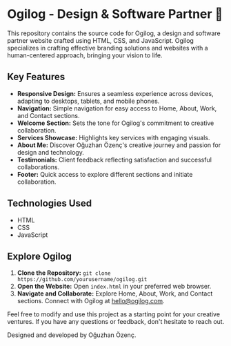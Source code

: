 # Ogilog - Design & Software Partner 🚀

This repository contains the source code for Ogilog, a design and software partner website crafted using HTML, CSS, and JavaScript. Ogilog specializes in crafting effective branding solutions and websites with a human-centered approach, bringing your vision to life.

## Key Features

- **Responsive Design:** Ensures a seamless experience across devices, adapting to desktops, tablets, and mobile phones.
- **Navigation:** Simple navigation for easy access to Home, About, Work, and Contact sections.
- **Welcome Section:** Sets the tone for Ogilog's commitment to creative collaboration.
- **Services Showcase:** Highlights key services with engaging visuals.
- **About Me:** Discover Oğuzhan Özenç's creative journey and passion for design and technology.
- **Testimonials:** Client feedback reflecting satisfaction and successful collaborations.
- **Footer:** Quick access to explore different sections and initiate collaboration.

## Technologies Used

- HTML
- CSS
- JavaScript

## Explore Ogilog

1. **Clone the Repository:** `git clone https://github.com/yourusername/ogilog.git`
2. **Open the Website:** Open `index.html` in your preferred web browser.
3. **Navigate and Collaborate:** Explore Home, About, Work, and Contact sections. Connect with Ogilog at [hello@ogilog.com](mailto:hello@ogilog.com).

Feel free to modify and use this project as a starting point for your creative ventures. If you have any questions or feedback, don't hesitate to reach out.

Designed and developed by Oğuzhan Özenç.
